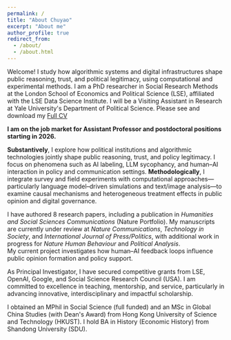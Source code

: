```yaml
---
permalink: /
title: "About Chuyao"
excerpt: "About me"
author_profile: true
redirect_from: 
  - /about/
  - /about.html
---
```


Welcome! I study how algorithmic systems and digital infrastructures shape public reasoning, trust, and political legitimacy, using computational and experimental methods. I am a PhD researcher in Social Research Methods at the London School of Economics and Political Science (LSE), affiliated with the LSE Data Science Institute. I will be a Visiting Assistant in Research at Yale University's Department of Political Science.  Please see and download my [Full CV](/files/ChuyaoWANG_LSE_CV.pdf)

**I am on the job market for Assistant Professor and postdoctoral positions starting in 2026.**

**Substantively**, I explore how political institutions and algorithmic technologies jointly shape public reasoning, trust, and policy legitimacy. I focus on phenomena such as AI labeling, LLM sycophancy, and human–AI interaction in policy and communication settings.
**Methodologically**, I integrate survey and field experiments with computational approaches—particularly language model–driven simulations and text/image analysis—to examine causal mechanisms and heterogeneous treatment effects in public opinion and digital governance.

I have authored 8 research papers, including a publication in *Humanities and Social Sciences Communications* (Nature Portfolio). My manuscripts are currently under review at *Nature Communications*, *Technology in Society*, and *International Journal of Press/Politics*, with additional work in progress for *Nature Human Behaviour* and *Political Analysis*.  
My current project investigates how human–AI feedback loops influence public opinion formation and policy support.

As Principal Investigator, I have secured competitive grants from LSE, OpenAI, Google, and Social Science Research Council (USA). I am committed to excellence in teaching, mentorship, and service, particularly in advancing innovative, interdisciplinary and impactful scholarship.

I obtained an MPhil in Social Science (full funded) and an MSc in Global China Studies (with Dean's Award) from Hong Kong University of Science and Technology (HKUST). I hold BA in History (Economic History) from Shandong University (SDU).
